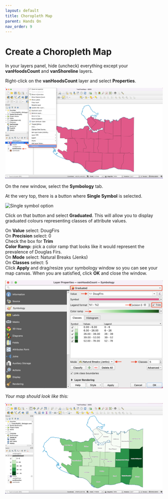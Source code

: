 ```yaml
---
layout: default
title: Choropleth Map
parent: Hands On
nav_order: 9
---
```


# Create a Choropleth Map

In your layers panel, hide (uncheck) everything except your **vanHoodsCount** and **vanShoreline** layers.

Right-click on the **vanHoodsCount** layer and select **Properties**.

![vanHoodsCount Properties](vanHoodsCount-properties_20220519.png)

On the new window, select the **Symbology** tab.

At the very top, there is a button where **Single Symbol** is selected.

![Single symbol option](single-symbol_20220159.png)

Click on that button and select **Graduated**. This will allow you to display graduated colours representing classes of attribute values.

On **Value** select: DougFirs  
On **Precision** select: 0  
Check the box for **Trim**  
**Color Ramp:** pick a color ramp that looks like it would represent the prevalence of Douglas Firs.     
On **Mode** select: Natural Breaks (Jenks)  
On **Classes** select: 5  
Click **Apply** and drag/resize your symbology window so you can see your map canvas. When you are satisfied, click **OK** and close the window.  

![VanHoodsCount graduated attributes](vanHoodsCount-graduated-attributes_20220519.png)

*Your map should look like this:*

![Green choropleth map](VanHoods-map_20220520.png)
